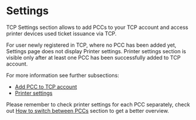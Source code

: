 # Settings

TCP Settings section allows to add PCCs to your TCP account and access printer devices used ticket issuance via TCP.

For user newly registered in TCP, where no PCC has been added yet, Settings page does not display Printer settings. Printer settings section is visible only after at least one PCC has been successfully added to TCP account. 

For more information see further subsections:

* [Add PCC to TCP account](add-pcc-to-tcp-account.md)
* [Printer settings](printer-settings.md)

Please remember to check printer settings for each PCC separately, check out [How to switch between PCCs](../how-to-switch-between-pccs.md) section to get a better overview.

